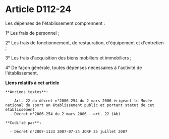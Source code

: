 # Article D112-24

Les dépenses de l'établissement comprennent :

1° Les frais de personnel ;

2° Les frais de fonctionnement, de restauration, d'équipement et d'entretien ;

3° Les frais d'acquisition des biens mobiliers et immobiliers ;

4° De façon générale, toutes dépenses nécessaires à l'activité de l'établissement.

**Liens relatifs à cet article**

	**Anciens textes**:

	  - Art. 22 du décret n°2006-254 du 2 mars 2006 érigeant le Musée national du sport en établissement public et portant statut de cet établissement
	  - Décret n°2006-254 du 2 mars 2006 - art. 22 (Ab)

	**Codifié par**:

	  - Décret n°2007-1133 2007-07-24 JORF 25 juillet 2007
